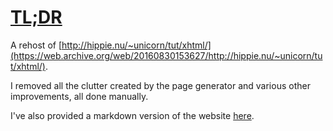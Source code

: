 # [TL;DR](https://iamrifki.github.io/tldr/)
A rehost of [http://hippie.nu/~unicorn/tut/xhtml/](https://web.archive.org/web/20160830153627/http://hippie.nu/~unicorn/tut/xhtml/).

I removed all the clutter created by the page generator and various other improvements, all done manually.

I've also provided a markdown version of the website [here](index.md).